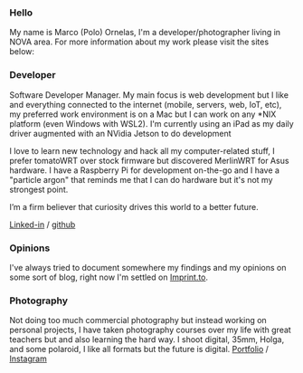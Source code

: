 ### Hello
My name is Marco (Polo) Ornelas, I'm a developer/photographer living in NOVA area. For more information about my work please visit the sites below: 

### Developer

Software Developer Manager. My main focus is web development but I like and everything connected to the internet (mobile, servers, web, IoT, etc), my preferred work environment is on a Mac but I can work on any *NIX platform (even Windows with WSL2). I'm currently using an iPad as my daily driver augmented with an NVidia Jetson to do development

I love to learn new technology and hack all my computer-related stuff, I prefer tomatoWRT over stock firmware but discovered MerlinWRT for Asus hardware. I have a Raspberry Pi for development on-the-go and I have a "particle argon" that reminds me that I can do hardware but it's not my strongest point.

I’m a firm believer that curiosity drives this world to a better future.

[Linked-in](http://www.linkedin.com/in/poloornelas) / 
[github](https://github.com/polographer)

### Opinions
I've always tried to document somewhere my findings and my opinions on some sort of blog, right now I'm settled on 
[Imprint.to](https://polographer.imprint.to/).

### Photography
Not doing too much commercial photography but instead working on personal projects, I have taken photography courses over my life with great teachers but and also learning the hard way. I shoot digital, 35mm, Holga, and some polaroid, I like all formats but the future is digital.
[Portfolio](http://photo.poloornelas.mx) / [Instagram](https://www.instagram.com/polographer/)

